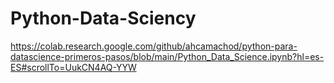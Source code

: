 # Python-Data-Sciency
https://colab.research.google.com/github/ahcamachod/python-para-datascience-primeros-pasos/blob/main/Python_Data_Science.ipynb?hl=es-ES#scrollTo=UukCN4AQ-YYW
